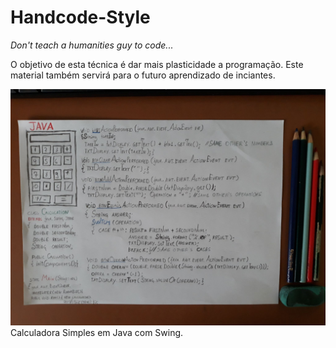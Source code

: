 # Handcode-Style
*Don't teach a humanities guy to code...*

O objetivo de esta técnica é dar mais plasticidade a programação. Este material também servirá para o futuro aprendizado de inciantes.

![enter image description here](https://raw.githubusercontent.com/GuilhermyFranca/Handcode-Style/master/SimpleCalculator.jpg)
Calculadora Simples em Java com Swing.

